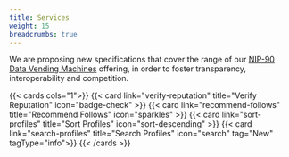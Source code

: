 ```yaml
---
title: Services
weight: 15
breadcrumbs: true
---
```


We are proposing new specifications that cover the range of our [NIP-90 Data Vending Machines](https://github.com/nostr-protocol/nips/blob/master/90.md) offering, in order to foster transparency, interoperability and competition.

<div class="hx-mt-6"></div>

{{< cards cols="1">}}
    {{< card link="verify-reputation" title="Verify Reputation" icon="badge-check" >}}
    {{< card link="recommend-follows" title="Recommend Follows" icon="sparkles" >}}
    {{< card link="sort-profiles" title="Sort Profiles" icon="sort-descending" >}}
    {{< card link="search-profiles" title="Search Profiles" icon="search" tag="New" tagType="info">}}
{{< /cards >}}